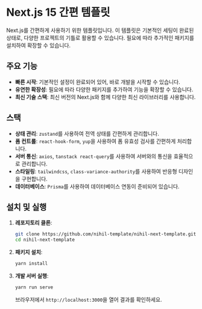 # Next.js 15 간편 템플릿

Next.js를 간편하게 사용하기 위한 템플릿입니다. 이 템플릿은 기본적인 세팅이 완료된 상태로, 다양한 프로젝트의 기틀로 활용할 수 있습니다. 필요에 따라 추가적인 패키지를 설치하여 확장할 수 있습니다.

## 주요 기능

- **빠른 시작**: 기본적인 설정이 완료되어 있어, 바로 개발을 시작할 수 있습니다.
- **유연한 확장성**: 필요에 따라 다양한 패키지를 추가하여 기능을 확장할 수 있습니다.
- **최신 기술 스택**: 최신 버전의 Next.js와 함께 다양한 최신 라이브러리를 사용합니다.

## 스택

- **상태 관리**: `zustand`를 사용하여 전역 상태를 간편하게 관리합니다.
- **폼 컨트롤**: `react-hook-form`, `yup`을 사용하여 폼 유효성 검사를 간편하게 처리합니다.
- **서버 통신**: `axios`, `tanstack react-query`를 사용하여 서버와의 통신을 효율적으로 관리합니다.
- **스타일링**: `tailwindcss`, `class-variance-authority`를 사용하여 반응형 디자인을 구현합니다.
- **데이터베이스**: `Prisma`를 사용하여 데이터베이스 연동이 준비되어 있습니다.

## 설치 및 실행

1. **레포지토리 클론**:

   ```bash
   git clone https://github.com/nihil-template/nihil-next-template.git
   cd nihil-next-template
   ```

2. **패키지 설치**:

   ```bash
   yarn install
   ```

3. **개발 서버 실행**:

   ```bash
   yarn run serve
   ```

   브라우저에서 `http://localhost:3000`을 열어 결과를 확인하세요.
